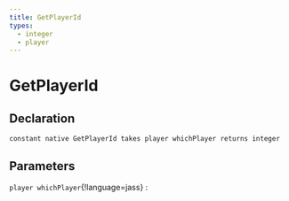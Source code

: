 ```yaml
---
title: GetPlayerId
types:
  - integer
  - player
---
```


# GetPlayerId

## Declaration

```jass
constant native GetPlayerId takes player whichPlayer returns integer
```

## Parameters
`player whichPlayer`{!language=jass}
: 
